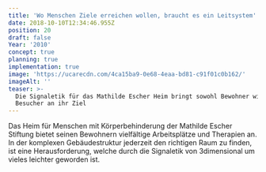 ```yaml
---
title: 'Wo Menschen Ziele erreichen wollen, braucht es ein Leitsystem'
date: 2018-10-10T12:34:46.955Z
position: 20
draft: false
Year: '2010'
concept: true
planning: true
implementation: true
image: 'https://ucarecdn.com/4ca15ba9-0e68-4eaa-bd81-c91f01c0b162/'
imageAlt: ''
teaser: >-
  Die Signaletik für das Mathilde Escher Heim bringt sowohl Bewohner wie auch
  Besucher an ihr Ziel
---
```

Das Heim für Menschen mit Körperbehinderung der Mathilde Escher Stiftung bietet seinen Bewohnern vielfältige Arbeitsplätze und Therapien an. In der komplexen Gebäudestruktur jederzeit den richtigen Raum zu finden, ist eine Herausforderung, welche durch die Signaletik von 3dimensional um vieles leichter geworden ist.
